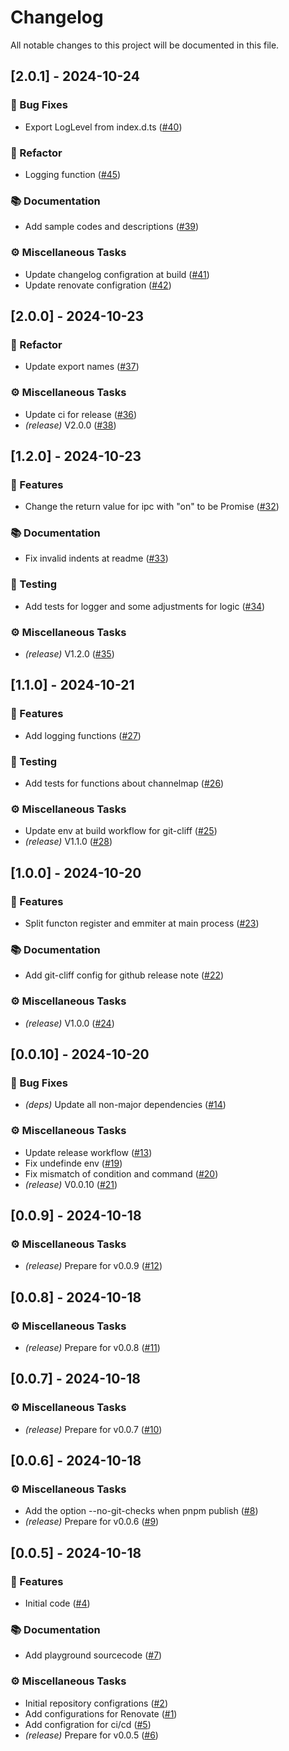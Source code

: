 # Changelog

All notable changes to this project will be documented in this file.

## [2.0.1] - 2024-10-24

### 🐛 Bug Fixes

- Export LogLevel from index.d.ts ([#40](https://github.com/mato533/electron-typed-ipc-bridge/issues/40))

### 🚜 Refactor

- Logging function ([#45](https://github.com/mato533/electron-typed-ipc-bridge/issues/45))

### 📚 Documentation

- Add sample codes and descriptions ([#39](https://github.com/mato533/electron-typed-ipc-bridge/issues/39))

### ⚙️ Miscellaneous Tasks

- Update changelog configration at build ([#41](https://github.com/mato533/electron-typed-ipc-bridge/issues/41))
- Update renovate configration ([#42](https://github.com/mato533/electron-typed-ipc-bridge/issues/42))

## [2.0.0] - 2024-10-23

### 🚜 Refactor

- Update export names ([#37](https://github.com/mato533/electron-typed-ipc-bridge/issues/37))

### ⚙️ Miscellaneous Tasks

- Update ci for release ([#36](https://github.com/mato533/electron-typed-ipc-bridge/issues/36))
- _(release)_ V2.0.0 ([#38](https://github.com/mato533/electron-typed-ipc-bridge/issues/38))

## [1.2.0] - 2024-10-23

### 🚀 Features

- Change the return value for ipc with "on" to be Promise ([#32](https://github.com/mato533/electron-typed-ipc-bridge/issues/32))

### 📚 Documentation

- Fix invalid indents at readme ([#33](https://github.com/mato533/electron-typed-ipc-bridge/issues/33))

### 🧪 Testing

- Add tests for logger and some adjustments for logic ([#34](https://github.com/mato533/electron-typed-ipc-bridge/issues/34))

### ⚙️ Miscellaneous Tasks

- _(release)_ V1.2.0 ([#35](https://github.com/mato533/electron-typed-ipc-bridge/issues/35))

## [1.1.0] - 2024-10-21

### 🚀 Features

- Add logging functions ([#27](https://github.com/mato533/electron-typed-ipc-bridge/issues/27))

### 🧪 Testing

- Add tests for functions about channelmap ([#26](https://github.com/mato533/electron-typed-ipc-bridge/issues/26))

### ⚙️ Miscellaneous Tasks

- Update env at build workflow for git-cliff ([#25](https://github.com/mato533/electron-typed-ipc-bridge/issues/25))
- _(release)_ V1.1.0 ([#28](https://github.com/mato533/electron-typed-ipc-bridge/issues/28))

## [1.0.0] - 2024-10-20

### 🚀 Features

- Split functon register and emmiter at main process ([#23](https://github.com/mato533/electron-typed-ipc-bridge/issues/23))

### 📚 Documentation

- Add git-cliff config for github release note ([#22](https://github.com/mato533/electron-typed-ipc-bridge/issues/22))

### ⚙️ Miscellaneous Tasks

- _(release)_ V1.0.0 ([#24](https://github.com/mato533/electron-typed-ipc-bridge/issues/24))

## [0.0.10] - 2024-10-20

### 🐛 Bug Fixes

- _(deps)_ Update all non-major dependencies ([#14](https://github.com/mato533/electron-typed-ipc-bridge/issues/14))

### ⚙️ Miscellaneous Tasks

- Update release workflow ([#13](https://github.com/mato533/electron-typed-ipc-bridge/issues/13))
- Fix undefinde env ([#19](https://github.com/mato533/electron-typed-ipc-bridge/issues/19))
- Fix mismatch of condition and command ([#20](https://github.com/mato533/electron-typed-ipc-bridge/issues/20))
- _(release)_ V0.0.10 ([#21](https://github.com/mato533/electron-typed-ipc-bridge/issues/21))

## [0.0.9] - 2024-10-18

### ⚙️ Miscellaneous Tasks

- _(release)_ Prepare for v0.0.9 ([#12](https://github.com/mato533/electron-typed-ipc-bridge/issues/12))

## [0.0.8] - 2024-10-18

### ⚙️ Miscellaneous Tasks

- _(release)_ Prepare for v0.0.8 ([#11](https://github.com/mato533/electron-typed-ipc-bridge/issues/11))

## [0.0.7] - 2024-10-18

### ⚙️ Miscellaneous Tasks

- _(release)_ Prepare for v0.0.7 ([#10](https://github.com/mato533/electron-typed-ipc-bridge/issues/10))

## [0.0.6] - 2024-10-18

### ⚙️ Miscellaneous Tasks

- Add the option --no-git-checks when pnpm publish ([#8](https://github.com/mato533/electron-typed-ipc-bridge/issues/8))
- _(release)_ Prepare for v0.0.6 ([#9](https://github.com/mato533/electron-typed-ipc-bridge/issues/9))

## [0.0.5] - 2024-10-18

### 🚀 Features

- Initial code ([#4](https://github.com/mato533/electron-typed-ipc-bridge/issues/4))

### 📚 Documentation

- Add playground sourcecode ([#7](https://github.com/mato533/electron-typed-ipc-bridge/issues/7))

### ⚙️ Miscellaneous Tasks

- Initial repository configrations ([#2](https://github.com/mato533/electron-typed-ipc-bridge/issues/2))
- Add configurations for Renovate ([#1](https://github.com/mato533/electron-typed-ipc-bridge/issues/1))
- Add configration for ci/cd ([#5](https://github.com/mato533/electron-typed-ipc-bridge/issues/5))
- _(release)_ Prepare for v0.0.5 ([#6](https://github.com/mato533/electron-typed-ipc-bridge/issues/6))
